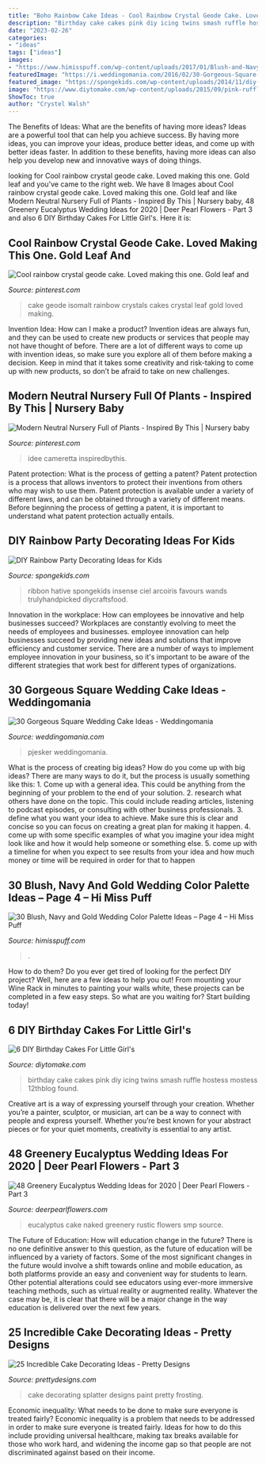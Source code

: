```yaml
---
title: "Boho Rainbow Cake Ideas - Cool Rainbow Crystal Geode Cake. Loved Making This One. Gold Leaf And"
description: "Birthday cake cakes pink diy icing twins smash ruffle hostess mostess 12thblog found"
date: "2023-02-26"
categories:
- "ideas"
tags: ["ideas"]
images:
- "https://www.himisspuff.com/wp-content/uploads/2017/01/Blush-and-Navy-Wedding-Cake-via-Cotton-and-Crumbs.jpg"
featuredImage: "https://i.weddingomania.com/2016/02/30-Gorgeous-Square-Wedding-Cake-Ideas-19.jpg"
featured_image: "https://spongekids.com/wp-content/uploads/2014/11/diy-rainbow-party-decorating-ideas/4-candy-decoration.jpg"
image: "https://www.diytomake.com/wp-content/uploads/2015/09/pink-ruffle-smash-cake.jpg"
ShowToc: true
author: "Crystel Walsh"
---
```



The Benefits of Ideas: What are the benefits of having more ideas?
Ideas are a powerful tool that can help you achieve success. By having more ideas, you can improve your ideas, produce better ideas, and come up with better ideas faster. In addition to these benefits, having more ideas can also help you develop new and innovative ways of doing things.

	

		
looking for Cool rainbow crystal geode cake. Loved making this one. Gold leaf and you've came to the right web. We have 8 Images about Cool rainbow crystal geode cake. Loved making this one. Gold leaf and like Modern Neutral Nursery Full of Plants - Inspired By This | Nursery baby, 48 Greenery Eucalyptus Wedding Ideas for 2020 | Deer Pearl Flowers - Part 3 and also 6 DIY Birthday Cakes For Little Girl&#039;s. Here it is:
		
    
## Cool Rainbow Crystal Geode Cake. Loved Making This One. Gold Leaf And

<img loading=lazy src="https://i.pinimg.com/736x/0c/b0/e6/0cb0e66ce02629dd129742735286adcb.jpg" onerror="this.onerror=null;this.src='https://tse2.mm.bing.net/th?id=OIP.75-rPDxaU2_ebiwaqXYU2QHaJ3&amp;pid=15.1';" alt="Cool rainbow crystal geode cake. Loved making this one. Gold leaf and">

_Source: pinterest.com_

>cake geode isomalt rainbow crystals cakes crystal leaf gold loved making. 

	

Invention Idea: How can I make a product?
Invention ideas are always fun, and they can be used to create new products or services that people may not have thought of before. There are a lot of different ways to come up with invention ideas, so make sure you explore all of them before making a decision. Keep in mind that it takes some creativity and risk-taking to come up with new products, so don’t be afraid to take on new challenges.

    
## Modern Neutral Nursery Full Of Plants - Inspired By This | Nursery Baby

<img loading=lazy src="https://i.pinimg.com/736x/c7/c7/89/c7c789f590be0a94f1f6c0539861373a.jpg" onerror="this.onerror=null;this.src='https://tse2.mm.bing.net/th?id=OIP.KBTsOvvKBdWodSEx7IL-zwHaKH&amp;pid=15.1';" alt="Modern Neutral Nursery Full of Plants - Inspired By This | Nursery baby">

_Source: pinterest.com_

>idee cameretta inspiredbythis. 

	

Patent protection: What is the process of getting a patent?
Patent protection is a process that allows inventors to protect their inventions from others who may wish to use them. Patent protection is available under a variety of different laws, and can be obtained through a variety of different means. Before beginning the process of getting a patent, it is important to understand what patent protection actually entails.

    
## DIY Rainbow Party Decorating Ideas For Kids

<img loading=lazy src="https://spongekids.com/wp-content/uploads/2014/11/diy-rainbow-party-decorating-ideas/4-candy-decoration.jpg" onerror="this.onerror=null;this.src='https://tse4.mm.bing.net/th?id=OIP.GfTxgQhCKywEmuWykiSTCAHaLG&amp;pid=15.1';" alt="DIY Rainbow Party Decorating Ideas for Kids">

_Source: spongekids.com_

>ribbon hative spongekids insense ciel arcoiris favours wands trulyhandpicked diycraftsfood. 

	

Innovation in the workplace: How can employees be innovative and help businesses succeed?
Workplaces are constantly evolving to meet the needs of employees and businesses. employee innovation can help businesses succeed by providing new ideas and solutions that improve efficiency and customer service. There are a number of ways to implement employee innovation in your business, so it's important to be aware of the different strategies that work best for different types of organizations.

    
## 30 Gorgeous Square Wedding Cake Ideas - Weddingomania

<img loading=lazy src="https://i.weddingomania.com/2016/02/30-Gorgeous-Square-Wedding-Cake-Ideas-19.jpg" onerror="this.onerror=null;this.src='https://tse2.mm.bing.net/th?id=OIP.vHmQyroL5sCQQ9aGZTLnxgAAAA&amp;pid=15.1';" alt="30 Gorgeous Square Wedding Cake Ideas - Weddingomania">

_Source: weddingomania.com_

>pjesker weddingomania. 

	

What is the process of creating big ideas?
How do you come up with big ideas? There are many ways to do it, but the process is usually something like this: 1. Come up with a general idea. This could be anything from the beginning of your problem to the end of your solution. 2. research what others have done on the topic. This could include reading articles, listening to podcast episodes, or consulting with other business professionals. 3. define what you want your idea to achieve. Make sure this is clear and concise so you can focus on creating a great plan for making it happen. 4. come up with some specific examples of what you imagine your idea might look like and how it would help someone or something else. 5. come up with a timeline for when you expect to see results from your idea and how much money or time will be required in order for that to happen 
    
## 30 Blush, Navy And Gold Wedding Color Palette Ideas – Page 4 – Hi Miss Puff

<img loading=lazy src="https://www.himisspuff.com/wp-content/uploads/2017/01/Blush-and-Navy-Wedding-Cake-via-Cotton-and-Crumbs.jpg" onerror="this.onerror=null;this.src='https://tse4.mm.bing.net/th?id=OIP.Gd9LTpeH8QqQXqNX1nqfSAHaLH&amp;pid=15.1';" alt="30 Blush, Navy and Gold Wedding Color Palette Ideas – Page 4 – Hi Miss Puff">

_Source: himisspuff.com_

>. 

	

How to do them?
Do you ever get tired of looking for the perfect DIY project? Well, here are a few ideas to help you out! From mounting your Wine Rack in minutes to painting your walls white, these projects can be completed in a few easy steps. So what are you waiting for? Start building today!

    
## 6 DIY Birthday Cakes For Little Girl&#039;s

<img loading=lazy src="https://www.diytomake.com/wp-content/uploads/2015/09/pink-ruffle-smash-cake.jpg" onerror="this.onerror=null;this.src='https://tse1.mm.bing.net/th?id=OIP.H8iezy0lEMbNazfwgONTRAHaLH&amp;pid=15.1';" alt="6 DIY Birthday Cakes For Little Girl&#039;s">

_Source: diytomake.com_

>birthday cake cakes pink diy icing twins smash ruffle hostess mostess 12thblog found. 

	

Creative art is a way of expressing yourself through your creation. Whether you’re a painter, sculptor, or musician, art can be a way to connect with people and express yourself. Whether you’re best known for your abstract pieces or for your quiet moments, creativity is essential to any artist.

    
## 48 Greenery Eucalyptus Wedding Ideas For 2020 | Deer Pearl Flowers - Part 3

<img loading=lazy src="https://www.deerpearlflowers.com/wp-content/uploads/2018/01/rustic-naked-wedding-cake-with-eucalyptus.jpg" onerror="this.onerror=null;this.src='https://tse4.mm.bing.net/th?id=OIP.dHC9C752SElxsY9rbPCTUQHaJ4&amp;pid=15.1';" alt="48 Greenery Eucalyptus Wedding Ideas for 2020 | Deer Pearl Flowers - Part 3">

_Source: deerpearlflowers.com_

>eucalyptus cake naked greenery rustic flowers smp source. 

	

The Future of Education: How will education change in the future?
There is no one definitive answer to this question, as the future of education will be influenced by a variety of factors. Some of the most significant changes in the future would involve a shift towards online and mobile education, as both platforms provide an easy and convenient way for students to learn. Other potential alterations could see educators using ever-more immersive teaching methods, such as virtual reality or augmented reality. Whatever the case may be, it is clear that there will be a major change in the way education is delivered over the next few years.

    
## 25 Incredible Cake Decorating Ideas - Pretty Designs

<img loading=lazy src="https://www.prettydesigns.com/wp-content/uploads/2015/09/Splatter-paint-with-frosting.jpg" onerror="this.onerror=null;this.src='https://tse1.mm.bing.net/th?id=OIP.98IbQ9xUMOKiCf8T77wphQHaLH&amp;pid=15.1';" alt="25 Incredible Cake Decorating Ideas - Pretty Designs">

_Source: prettydesigns.com_

>cake decorating splatter designs paint pretty frosting. 

	

Economic inequality: What needs to be done to make sure everyone is treated fairly?
Economic inequality is a problem that needs to be addressed in order to make sure everyone is treated fairly. Ideas for how to do this include providing universal healthcare, making tax breaks available for those who work hard, and widening the income gap so that people are not discriminated against based on their income.

